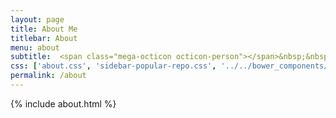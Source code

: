 ```yaml
---
layout: page
title: About Me
titlebar: About
menu: about
subtitle:  <span class="mega-octicon octicon-person"></span>&nbsp;&nbsp; I am a programmer         
css: ['about.css', 'sidebar-popular-repo.css', '../../bower_components/flag-icon-css/css/flag-icon.min.css']
permalink: /about
---
```


{% include about.html %}

